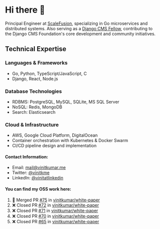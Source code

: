 # Hi there 👋

Principal Engineer at [ScaleFusion](https://scalefusion.com/), specializing in Go microservices and distributed systems. Also serving as a [Django CMS Fellow](https://www.django-cms.org/en/blog/2024/11/07/welcoming-vinit-kumar-as-the-newest-django-cms-fellow/), contributing to the Django CMS Foundation's core development and community initiatives.

## Technical Expertise

### Languages & Frameworks

- Go, Python, TypeScript/JavaScript, C
- Django, React, Node.js

### Database Technologies
- RDBMS: PostgreSQL, MySQL, SQLite, MS SQL Server
- NoSQL: Redis, MongoDB
- Search: Elasticsearch

### Cloud & Infrastructure
- AWS, Google Cloud Platform, DigitalOcean
- Container orchestration with Kubernetes & Docker Swarm
- CI/CD pipeline design and implementation


#### Contact Information:

- Email: <a href="mailto:mail@vinitkumar.me">mail@vinitkumar.me</a>
- Twitter: [@vinitkme](https://twitter.com/vinitkme)
- LinkedIn: [@vinitatlinkedin](https://www.linkedin.com/in/vinitatlinkedin/)  

#### You can find my OSS work here:

<!--START_SECTION:activity-->
1. 🎉 Merged PR [#75](https://github.com/vinitkumar/white-paper/pull/75) in [vinitkumar/white-paper](https://github.com/vinitkumar/white-paper)
2. ❌ Closed PR [#72](https://github.com/vinitkumar/white-paper/pull/72) in [vinitkumar/white-paper](https://github.com/vinitkumar/white-paper)
3. ❌ Closed PR [#71](https://github.com/vinitkumar/white-paper/pull/71) in [vinitkumar/white-paper](https://github.com/vinitkumar/white-paper)
4. ❌ Closed PR [#70](https://github.com/vinitkumar/white-paper/pull/70) in [vinitkumar/white-paper](https://github.com/vinitkumar/white-paper)
5. ❌ Closed PR [#65](https://github.com/vinitkumar/white-paper/pull/65) in [vinitkumar/white-paper](https://github.com/vinitkumar/white-paper)
<!--END_SECTION:activity-->
